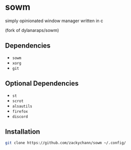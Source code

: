 # sowm
simply opinionated window manager written in c

(fork of dylanaraps/sowm)

## Dependencies
- `sowm`
- `xorg`
- `git`
## Optional Dependencies
- `st`
- `scrot`
- `alsautils`
- `firefox`
- `discord`

## Installation
```sh
git clone https://github.com/zackychann/sowm ~/.config/
```
